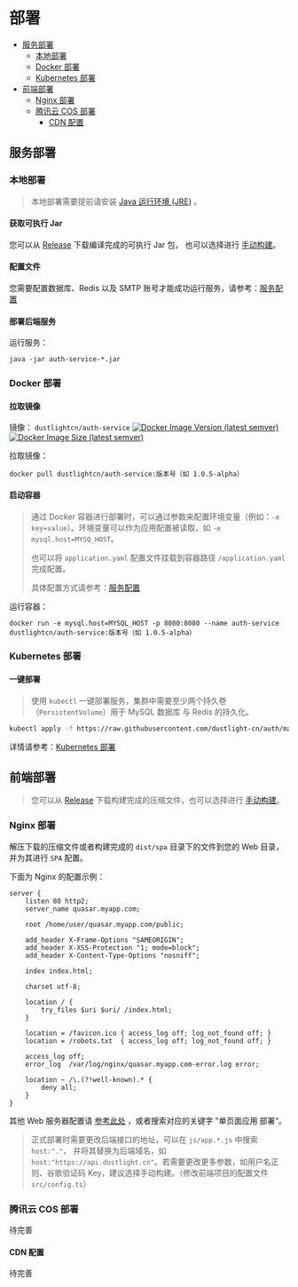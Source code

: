 # 部署

* [服务部署](#服务部署)
    * [本地部署](#本地部署)
    * [Docker 部署](#Docker-部署)
    * [Kubernetes 部署](#Kubernetes-部署)
* [前端部署](#前端部署)
    * [Nginx 部署](#Nginx-部署)
    * [腾讯云 COS 部署](#腾讯云-COS-部署)
        * [CDN 配置](#CDN-配置)

## 服务部署
### 本地部署
> 本地部署需要提前请安装 [Java 运行环境 (JRE)](https://www.oracle.com/java/technologies/javase-jre8-downloads.html) 。

#### 获取可执行 Jar
您可以从 [Release](https://github.com/dustlight-cn/auth/releases)
下载编译完成的可执行 Jar 包，
也可以选择进行 [手动构建](../Build.md)。

#### 配置文件
您需要配置数据库、Redis 以及 SMTP 账号才能成功运行服务，请参考：[服务配置](../ServiceConfig.md)

#### 部署后端服务
运行服务：
```
java -jar auth-service-*.jar
```

### Docker 部署

#### 拉取镜像

镜像： ```dustlightcn/auth-service``` [![Docker Image Version (latest semver)](https://img.shields.io/docker/v/dustlightcn/auth-service?label=version)](https://hub.docker.com/repository/docker/dustlightcn/auth-service) [![Docker Image Size (latest semver)](https://img.shields.io/docker/image-size/dustlightcn/auth-service?logo=docker)](https://hub.docker.com/repository/docker/dustlightcn/auth-service)


拉取镜像：
```
docker pull dustlightcn/auth-service:版本号（如 1.0.5-alpha）
```

#### 启动容器
> 通过 Docker 容器进行部署时，可以通过参数来配置环境变量（例如：```-e key=value```）。环境变量可以作为应用配置被读取，如 ```-e mysql.host=MYSQ_HOST```。
> 
> 也可以将 ```application.yaml``` 配置文件挂载到容器路径 ```/application.yaml``` 完成配置。
>
> 具体配置方式请参考：[服务配置](../ServiceConfig.md)

运行容器：
```
docker run -e mysql.host=MYSQL_HOST -p 8080:8080 --name auth-service dustlightcn/auth-service:版本号（如 1.0.5-alpha）
```

### Kubernetes 部署
#### 一键部署
> 使用 ```kubectl``` 一键部署服务，集群中需要至少两个持久卷（```PersistentVolume```）用于 MySQL 数据库 与 Redis 的持久化。

```bash
kubectl apply -f https://raw.githubusercontent.com/dustlight-cn/auth/master/docs/deploy/k8s/deploy.yaml
```

详情请参考：[Kubernetes 部署](k8s)

## 前端部署
> 您可以从 [Release](https://github.com/dustlight-cn/auth/releases)
下载构建完成的压缩文件，也可以选择进行 [手动构建](../Build.md)。

### Nginx 部署

解压下载的压缩文件或者构建完成的 ```dist/spa``` 目录下的文件到您的 Web 目录，并为其进行 ```SPA``` 配置。

下面为 Nginx 的配置示例：

```
server {
    listen 80 http2;
    server_name quasar.myapp.com;

    root /home/user/quasar.myapp.com/public;

    add_header X-Frame-Options "SAMEORIGIN";
    add_header X-XSS-Protection "1; mode=block";
    add_header X-Content-Type-Options "nosniff";

    index index.html;

    charset utf-8;

    location / {
        try_files $uri $uri/ /index.html;
    }

    location = /favicon.ico { access_log off; log_not_found off; }
    location = /robots.txt  { access_log off; log_not_found off; }

    access_log off;
    error_log  /var/log/nginx/quasar.myapp.com-error.log error;

    location ~ /\.(?!well-known).* {
        deny all;
    }
}
```

其他 Web 服务器配置请 [参考此处](http://www.quasarchs.com/quasar-cli/developing-spa/deploying/) ，或者搜索对应的关键字 ”单页面应用 部署“。

> 正式部署时需要更改后端接口的地址，可以在 ```js/app.*.js``` 中搜索 ```host:"."```，
> 并将其替换为后端域名，如 ```host:"https://api.dustlight.cn"```。若需要更改更多参数，如用户名正则、谷歌验证码 Key，建议选择手动构建。（修改前端项目的配置文件 ```src/config.ts```）

### 腾讯云 COS 部署
待完善
#### CDN 配置
待完善
